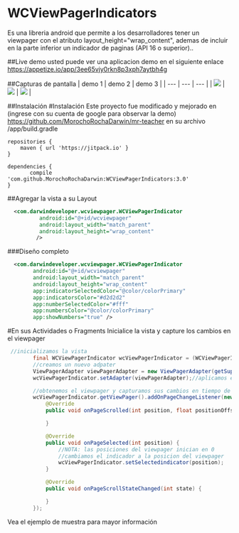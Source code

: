 # WCViewPagerIndicators
Es una libreria android que permite a los desarrolladores tener un viewpager con el atributo layout_height="wrap_content", ademas  de incluir en la parte inferior un indicador de paginas (API 16 o superior)..

##Live demo
usted puede ver una aplicacion demo en el siguiente enlace https://appetize.io/app/3ee65vjy0rkn8p3xph7aytbh4g

##Capturas de pantalla
| demo 1 | demo 2 | demo 3 |
| --- | --- | --- |
| ![](https://cloud.githubusercontent.com/assets/15864336/23829170/144e0a5a-06b8-11e7-86d5-f7c787eb7678.png) | ![](https://cloud.githubusercontent.com/assets/15864336/23829171/14816774-06b8-11e7-8c20-e4c64f2dfb3b.png) | ![](https://cloud.githubusercontent.com/assets/15864336/23829172/14863d58-06b8-11e7-9e51-dd3793528bc7.png) |

##Instalación
#Instalación
Este proyecto fue modificado y mejorado en (ingrese con su cuenta de google para observar la demo) https://github.com/MorochoRochaDarwin/mr-teacher
en su archivo /app/build.gradle
```
repositories {
    maven { url 'https://jitpack.io' }
}

dependencies {
       compile 'com.github.MorochoRochaDarwin:WCViewPagerIndicators:3.0'
}
```

##Agregar la vista a su Layout
```xml
  <com.darwindeveloper.wcviewpager.WCViewPagerIndicator
          android:id="@+id/wcviewpager"
          android:layout_width="match_parent"
          android:layout_height="wrap_content"
         />
```
###Diseño completo
```xml
  <com.darwindeveloper.wcviewpager.WCViewPagerIndicator
        android:id="@+id/wcviewpager"
        android:layout_width="match_parent"
        android:layout_height="wrap_content"
        app:indicatorSelectedColor="@color/colorPrimary"
        app:indicatorsColor="#d2d2d2"
        app:numberSelectedColor="#fff"
        app:numbersColor="@color/colorPrimary"
        app:showNumbers="true" />

```

#En sus Actividades o Fragments
Inicialice la vista y capture los cambios en el viewpager
```java
 //inicializamos la vista
        final WCViewPagerIndicator wcViewPagerIndicator = (WCViewPagerIndicator) findViewById(R.id.wcviewpager);
        //creamos un nuevo adpater
        ViewPagerAdapter viewPagerAdapter = new ViewPagerAdapter(getSupportFragmentManager());
        wcViewPagerIndicator.setAdapter(viewPagerAdapter);//aplicamos el adapter

        //obtenemos el viewpager y capturamos sus cambios en tiempo de ejecucuion
        wcViewPagerIndicator.getViewPager().addOnPageChangeListener(new ViewPager.OnPageChangeListener() {
            @Override
            public void onPageScrolled(int position, float positionOffset, int positionOffsetPixels) {

            }

            @Override
            public void onPageSelected(int position) {
                //NOTA: las posiciones del viewpager inician en 0
                //cambiamos el indicador a la posicion del viewpager
                wcViewPagerIndicator.setSelectedindicator(position);
            }

            @Override
            public void onPageScrollStateChanged(int state) {

            }
        });
```

Vea el ejemplo de muestra para mayor información




